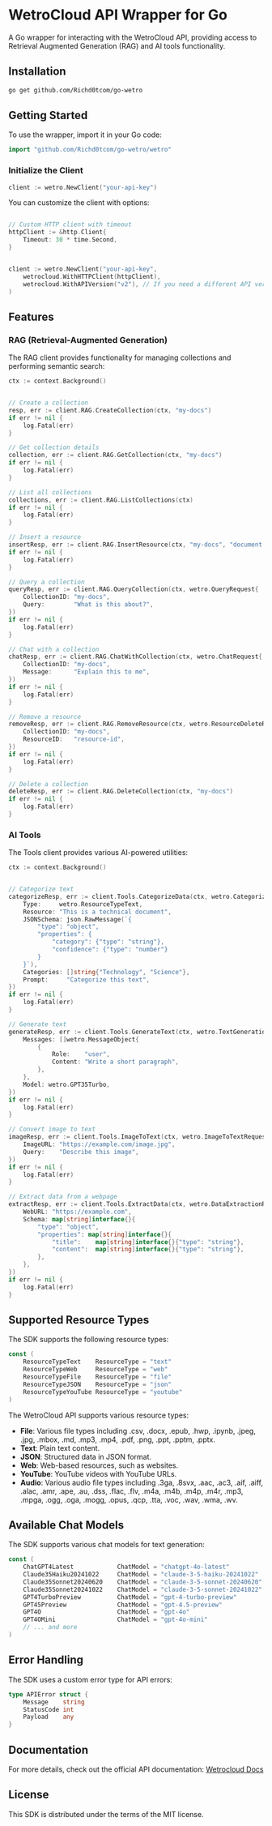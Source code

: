 # WetroCloud API Wrapper for Go

A Go wrapper for interacting with the WetroCloud API, providing access to Retrieval Augmented Generation (RAG) and AI tools functionality.

## Installation

```bash
go get github.com/Richd0tcom/go-wetro
```

## Getting Started

To use the wrapper, import it in your Go code:

```go
import "github.com/Richd0tcom/go-wetro/wetro"
```

### Initialize the Client

```go
client := wetro.NewClient("your-api-key")
```

You can customize the client with options:

```go

// Custom HTTP client with timeout
httpClient := &http.Client{
    Timeout: 30 * time.Second,
}


client := wetro.NewClient("your-api-key", 
    wetrocloud.WithHTTPClient(httpClient),
    wetrocloud.WithAPIVersion("v2"), // If you need a different API version
)
```

## Features

### RAG (Retrieval-Augmented Generation)

The RAG client provides functionality for managing collections and performing semantic search:

```go
ctx := context.Background()


// Create a collection
resp, err := client.RAG.CreateCollection(ctx, "my-docs")
if err != nil {
    log.Fatal(err)
}

// Get collection details
collection, err := client.RAG.GetCollection(ctx, "my-docs")
if err != nil {
    log.Fatal(err)
}

// List all collections
collections, err := client.RAG.ListCollections(ctx)
if err != nil {
    log.Fatal(err)
}

// Insert a resource
insertResp, err := client.RAG.InsertResource(ctx, "my-docs", "document text", wetro.ResourceTypeText)
if err != nil {
    log.Fatal(err)
}

// Query a collection
queryResp, err := client.RAG.QueryCollection(ctx, wetro.QueryRequest{
    CollectionID: "my-docs",
    Query:        "What is this about?",
})
if err != nil {
    log.Fatal(err)
}

// Chat with a collection
chatResp, err := client.RAG.ChatWithCollection(ctx, wetro.ChatRequest{
    CollectionID: "my-docs",
    Message:      "Explain this to me",
})
if err != nil {
    log.Fatal(err)
}

// Remove a resource
removeResp, err := client.RAG.RemoveResource(ctx, wetro.ResourceDeleteRequest{
    CollectionID: "my-docs",
    ResourceID:   "resource-id",
})
if err != nil {
    log.Fatal(err)
}

// Delete a collection
deleteResp, err := client.RAG.DeleteCollection(ctx, "my-docs")
if err != nil {
    log.Fatal(err)
}
```

### AI Tools

The Tools client provides various AI-powered utilities:

```go
ctx := context.Background()


// Categorize text
categorizeResp, err := client.Tools.CategorizeData(ctx, wetro.CategorizeRequest{
    Type:     wetro.ResourceTypeText,
    Resource: "This is a technical document",
    JSONSchema: json.RawMessage(`{
        "type": "object",
        "properties": {
            "category": {"type": "string"},
            "confidence": {"type": "number"}
        }
    }`),
    Categories: []string{"Technology", "Science"},
    Prompt:     "Categorize this text",
})
if err != nil {
    log.Fatal(err)
}

// Generate text
generateResp, err := client.Tools.GenerateText(ctx, wetro.TextGenerationRequest{
    Messages: []wetro.MessageObject{
        {
            Role:    "user",
            Content: "Write a short paragraph",
        },
    },
    Model: wetro.GPT35Turbo,
})
if err != nil {
    log.Fatal(err)
}

// Convert image to text
imageResp, err := client.Tools.ImageToText(ctx, wetro.ImageToTextRequest{
    ImageURL: "https://example.com/image.jpg",
    Query:    "Describe this image",
})
if err != nil {
    log.Fatal(err)
}

// Extract data from a webpage
extractResp, err := client.Tools.ExtractData(ctx, wetro.DataExtractionRequest{
    WebURL: "https://example.com",
    Schema: map[string]interface{}{
        "type": "object",
        "properties": map[string]interface{}{
            "title":    map[string]interface{}{"type": "string"},
            "content":  map[string]interface{}{"type": "string"},
        },
    },
})
if err != nil {
    log.Fatal(err)
}
```

## Supported Resource Types

The SDK supports the following resource types:

```go
const (
    ResourceTypeText    ResourceType = "text"
    ResourceTypeWeb     ResourceType = "web"
    ResourceTypeFile    ResourceType = "file"
    ResourceTypeJSON    ResourceType = "json"
    ResourceTypeYouTube ResourceType = "youtube"
)
```
The WetroCloud API supports various resource types:

- **File**: Various file types including .csv, .docx, .epub, .hwp, .ipynb, .jpeg, .jpg, .mbox, .md, .mp3, .mp4, .pdf, .png, .ppt, .pptm, .pptx.
- **Text**: Plain text content.
- **JSON**: Structured data in JSON format.
- **Web**: Web-based resources, such as websites.
- **YouTube**: YouTube videos with YouTube URLs.
- **Audio**: Various audio file types including .3ga, .8svx, .aac, .ac3, .aif, .aiff, .alac, .amr, .ape, .au, .dss, .flac, .flv, .m4a, .m4b, .m4p, .m4r, .mp3, .mpga, .ogg, .oga, .mogg, .opus, .qcp, .tta, .voc, .wav, .wma, .wv.

## Available Chat Models

The SDK supports various chat models for text generation:

```go
const (
    ChatGPT4Latest            ChatModel = "chatgpt-4o-latest"
    Claude35Haiku20241022     ChatModel = "claude-3-5-haiku-20241022"
    Claude35Sonnet20240620    ChatModel = "claude-3-5-sonnet-20240620"
    Claude35Sonnet20241022    ChatModel = "claude-3-5-sonnet-20241022"
    GPT4TurboPreview          ChatModel = "gpt-4-turbo-preview"
    GPT45Preview              ChatModel = "gpt-4.5-preview"
    GPT4O                     ChatModel = "gpt-4o"
    GPT4OMini                 ChatModel = "gpt-4o-mini"
    // ... and more
)
```

## Error Handling

The SDK uses a custom error type for API errors:

```go
type APIError struct {
    Message    string
    StatusCode int 
    Payload    any
}
```

## Documentation
For more details, check out the official API documentation: [Wetrocloud Docs](https://docs.wetrocloud.com/introduction)

## License

This SDK is distributed under the terms of the MIT license.